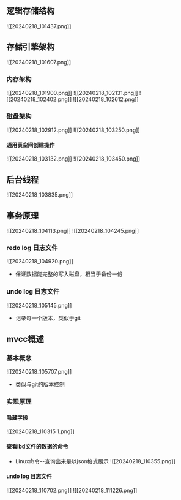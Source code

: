 ## 逻辑存储结构
![[20240218_101437.png]]
## 存储引擎架构
![[20240218_101607.png]]
### 内存架构
![[20240218_101900.png]]
![[20240218_102131.png]]
![[20240218_102402.png]]
![[20240218_102612.png]]
### 磁盘架构
![[20240218_102912.png]]
![[20240218_103250.png]]
#### 通用表空间创建操作
![[20240218_103132.png]]
![[20240218_103450.png]]
## 后台线程
![[20240218_103835.png]]
## 事务原理
![[20240218_104113.png]]
![[20240218_104245.png]]
### redo log 日志文件
![[20240218_104920.png]]
- 保证数据能完整的写入磁盘，相当于备份一份
### undo log 日志文件
![[20240218_105145.png]]
- 记录每一个版本，类似于git
## mvcc概述
### 基本概念
![[20240218_105707.png]]
- 类似与git的版本控制
### 实现原理
#### 隐藏字段
![[20240218_110315 1.png]]
#### 查看ibd文件的数据的命令
- Linux命令--查询出来是以json格式展示
![[20240218_110355.png]]
#### undo log 日志文件
![[20240218_110702.png]]
![[20240218_111226.png]]
